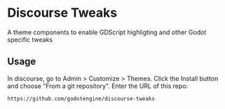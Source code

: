 # Discourse Tweaks
A theme components to enable GDScript highligting and other Godot specific tweaks

## Usage
In discourse, go to Admin > Customize > Themes. Click the Install button and choose
"From a git repository". Enter the URL of this repo:
```
https://github.com/godotengine/discourse-tweaks
```

